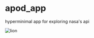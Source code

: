 # apod_app
hyperminimal app for exploring nasa's api


![lion](https://user-images.githubusercontent.com/69979277/167986340-135b018a-52da-4319-b150-2e4e90119a6a.png)
